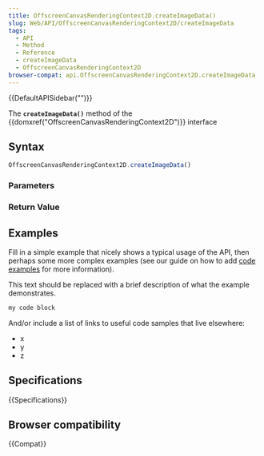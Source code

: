 ```yaml
---
title: OffscreenCanvasRenderingContext2D.createImageData()
slug: Web/API/OffscreenCanvasRenderingContext2D/createImageData
tags:
  - API
  - Method
  - Reference
  - createImageData
  - OffscreenCanvasRenderingContext2D
browser-compat: api.OffscreenCanvasRenderingContext2D.createImageData
---
```

{{DefaultAPISidebar("")}}

The **`createImageData()`** method of the {{domxref("OffscreenCanvasRenderingContext2D")}} interface 

## Syntax

```js
OffscreenCanvasRenderingContext2D.createImageData()
```

### Parameters



### Return Value



## Examples

Fill in a simple example that nicely shows a typical usage of the API, then perhaps some more complex examples (see our guide on how to add [code examples](/en-US/docs/MDN/Contribute/Structures/Code_examples) for more information).

This text should be replaced with a brief description of what the example demonstrates.

```js
my code block
```

And/or include a list of links to useful code samples that live elsewhere:

*   x
*   y
*   z

## Specifications

{{Specifications}}

## Browser compatibility

{{Compat}}

